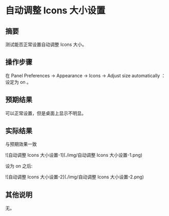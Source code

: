 # 自动调整 Icons 大小设置

## 摘要

测试能否正常设置自动调整 Icons 大小。

## 操作步骤

在 Panel Preferences -> Appearance -> Icons -> Adjust size automatically ：设定为 on 。

## 预期结果

可以正常设置，但是桌面上显示不明显。

## 实际结果

与预期效果一致

![自动调整 Icons 大小设置-1](./img/自动调整 Icons 大小设置-1.png)

设为 on 之后:

![自动调整 Icons 大小设置-2](./img/自动调整 Icons 大小设置-2.png)


## 其他说明

无。
